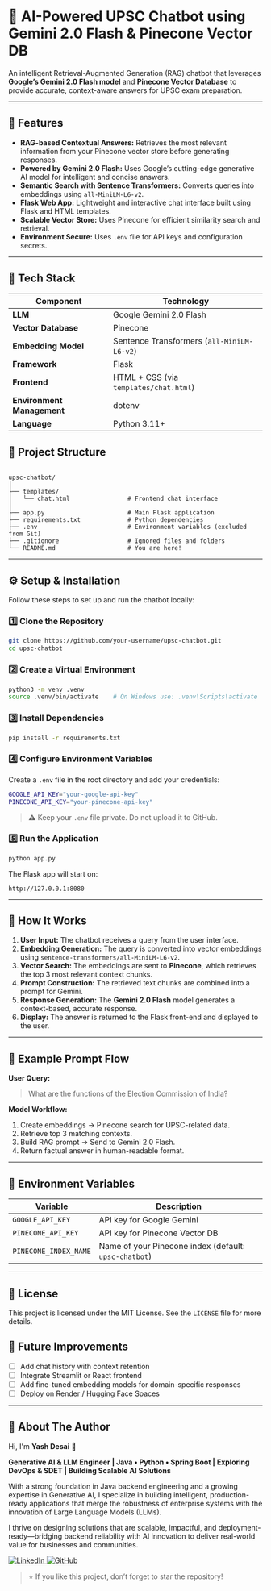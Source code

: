 # 🧠 AI-Powered UPSC Chatbot using Gemini 2.0 Flash & Pinecone Vector DB

An intelligent Retrieval-Augmented Generation (RAG) chatbot that leverages **Google’s Gemini 2.0 Flash model** and **Pinecone Vector Database** to provide accurate, context-aware answers for UPSC exam preparation.

---

## 🚀 Features

- **RAG-based Contextual Answers:** Retrieves the most relevant information from your Pinecone vector store before generating responses.  
- **Powered by Gemini 2.0 Flash:** Uses Google’s cutting-edge generative AI model for intelligent and concise answers.  
- **Semantic Search with Sentence Transformers:** Converts queries into embeddings using `all-MiniLM-L6-v2`.  
- **Flask Web App:** Lightweight and interactive chat interface built using Flask and HTML templates.  
- **Scalable Vector Store:** Uses Pinecone for efficient similarity search and retrieval.  
- **Environment Secure:** Uses `.env` file for API keys and configuration secrets.  

---

## 🧩 Tech Stack

| Component | Technology |
|------------|-------------|
| **LLM** | Google Gemini 2.0 Flash |
| **Vector Database** | Pinecone |
| **Embedding Model** | Sentence Transformers (`all-MiniLM-L6-v2`) |
| **Framework** | Flask |
| **Frontend** | HTML + CSS (via `templates/chat.html`) |
| **Environment Management** | dotenv |
| **Language** | Python 3.11+ |


## 📂 Project Structure

```

upsc-chatbot/
│
├── templates/
│   └── chat.html                # Frontend chat interface
│
├── app.py                       # Main Flask application
├── requirements.txt             # Python dependencies
├── .env                         # Environment variables (excluded from Git)
├── .gitignore                   # Ignored files and folders
└── README.md                    # You are here!

````

---

## ⚙️ Setup & Installation

Follow these steps to set up and run the chatbot locally:

### 1️⃣ Clone the Repository

```bash
git clone https://github.com/your-username/upsc-chatbot.git
cd upsc-chatbot
````

### 2️⃣ Create a Virtual Environment

```bash
python3 -m venv .venv
source .venv/bin/activate    # On Windows use: .venv\Scripts\activate
```

### 3️⃣ Install Dependencies

```bash
pip install -r requirements.txt
```

### 4️⃣ Configure Environment Variables

Create a `.env` file in the root directory and add your credentials:

```bash
GOOGLE_API_KEY="your-google-api-key"
PINECONE_API_KEY="your-pinecone-api-key"
```

> ⚠️ Keep your `.env` file private. Do not upload it to GitHub.

### 5️⃣ Run the Application

```bash
python app.py
```

The Flask app will start on:

```
http://127.0.0.1:8080
```

---

## 🧠 How It Works

1. **User Input:** The chatbot receives a query from the user interface.
2. **Embedding Generation:** The query is converted into vector embeddings using `sentence-transformers/all-MiniLM-L6-v2`.
3. **Vector Search:** The embeddings are sent to **Pinecone**, which retrieves the top 3 most relevant context chunks.
4. **Prompt Construction:** The retrieved text chunks are combined into a prompt for Gemini.
5. **Response Generation:** The **Gemini 2.0 Flash** model generates a context-based, accurate response.
6. **Display:** The answer is returned to the Flask front-end and displayed to the user.

---

## 🧰 Example Prompt Flow

**User Query:**

> What are the functions of the Election Commission of India?

**Model Workflow:**

1. Create embeddings → Pinecone search for UPSC-related data.
2. Retrieve top 3 matching contexts.
3. Build RAG prompt → Send to Gemini 2.0 Flash.
4. Return factual answer in human-readable format.

---

## 🔐 Environment Variables

| Variable              | Description                                           |
| --------------------- | ----------------------------------------------------- |
| `GOOGLE_API_KEY`      | API key for Google Gemini                             |
| `PINECONE_API_KEY`    | API key for Pinecone Vector DB                        |
| `PINECONE_INDEX_NAME` | Name of your Pinecone index (default: `upsc-chatbot`) |

---

## 📜 License

This project is licensed under the MIT License. See the `LICENSE` file for more details.



## 🧩 Future Improvements

* [ ] Add chat history with context retention
* [ ] Integrate Streamlit or React frontend
* [ ] Add fine-tuned embedding models for domain-specific responses
* [ ] Deploy on Render / Hugging Face Spaces

---



## 👤 About The Author

Hi, I'm **Yash Desai** 👋

**Generative AI & LLM Engineer | Java • Python • Spring Boot | Exploring DevOps & SDET | Building Scalable AI Solutions**

With a strong foundation in Java backend engineering and a growing expertise in Generative AI, I specialize in building intelligent, production-ready applications that merge the robustness of enterprise systems with the innovation of Large Language Models (LLMs).

I thrive on designing solutions that are scalable, impactful, and deployment-ready—bridging backend reliability with AI innovation to deliver real-world value for businesses and communities.

<p align="left">
  <a href="https://www.linkedin.com/in/your-linkedin-profile" target="_blank">
    <img src="https://img.shields.io/badge/LinkedIn-0077B5?style=for-the-badge&logo=linkedin&logoColor=white" alt="LinkedIn"/>
  </a>
  <a href="https://github.com/your-github-username" target="_blank">
    <img src="https://img.shields.io/badge/GitHub-100000?style=for-the-badge&logo=github&logoColor=white" alt="GitHub"/>
  </a>
</p>


>⭐ If you like this project, don’t forget to star the repository!
